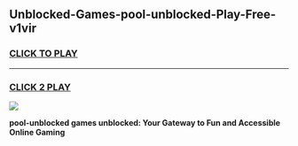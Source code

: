
## Unblocked-Games-pool-unblocked-Play-Free-v1vir
<h3>
<a href="https://premium76.site?title=pool-unblocked&ref=23A">CLICK TO PLAY</a></h3>
<hr>

<h3>
<a href="https://premium76.site?title=pool-unblocked&ref=23A">CLICK 2 PLAY</a>
  
</h3>

<a href="https://premium76.site?title=pool-unblocked&ref=23A"><img src="https://clearcache.store/games.png"></a>


**pool-unblocked games unblocked: Your Gateway to Fun and Accessible Online Gaming**
